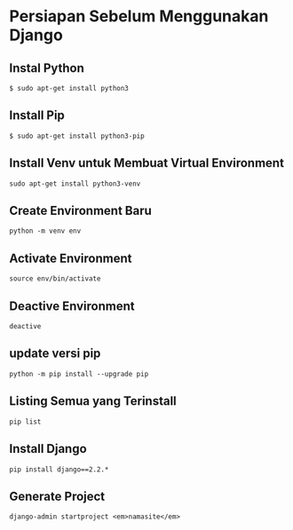 # Persiapan Sebelum Menggunakan Django


## Instal Python

```
$ sudo apt-get install python3
```

## Install Pip

```
$ sudo apt-get install python3-pip
```

## Install Venv untuk Membuat Virtual Environment

```
sudo apt-get install python3-venv
```

## Create Environment Baru

```
python -m venv env  
```

## Activate Environment
```
source env/bin/activate
```

## Deactive Environment

```
deactive
```

## update versi pip
```
python -m pip install --upgrade pip
```

## Listing Semua yang Terinstall
```
pip list
```

## Install Django
```
pip install django==2.2.*
```

## Generate Project
```
django-admin startproject <em>namasite</em>
```
